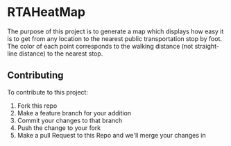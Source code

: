 # RTAHeatMap
The purpose of this project is to generate a map which displays how easy it is to get from any location to the nearest public transportation stop by foot. The color of each point corresponds to the walking distance (not straight-line distance) to the nearest stop.

## Contributing

To contribute to this project:

1. Fork this repo
2. Make a feature branch for your addition
3. Commit your changes to that branch
4. Push the change to your fork
5. Make a pull Request to this Repo and we'll merge your changes in
